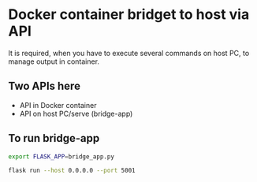 # Docker container bridget to host via API

It is required, when you have to execute several commands on host PC, to manage output in container.

## Two APIs here

- API in Docker container
- API on host PC/serve (bridge-app)

## To run bridge-app

```zsh
export FLASK_APP=bridge_app.py

flask run --host 0.0.0.0 --port 5001
```
